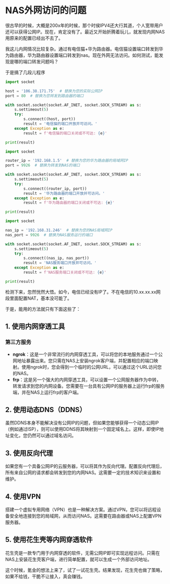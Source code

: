 # NAS外网访问的问题



很古早的时候，大概是200x年的时候，那个时侯IPV4还大行其道，个人宽带用户还可以获得公网IP。现在，肯定没有了。最近又开始折腾着玩儿，就发现内网NAS用原来的配置已经出不去了。



我这儿内网情况比较复杂。通过有电信猫+华为路由器。电信猫设置端口转发到华为路由器，华为路由器设置端口转发到nas。现在外网无法访问。如何测试，能发现是哪的端口转发问题吗？



于是搞了几段儿程序

```python
import socket

host = '106.38.171.75'  # 替换为您的实际公网IP
port = 80  # 替换为您转发到路由器的端口

with socket.socket(socket.AF_INET, socket.SOCK_STREAM) as s:
    s.settimeout(5)
    try:
        s.connect((host, port))
        result = '电信猫的端口开放并可访问。'
    except Exception as e:
        result = f'电信猫的端口关闭或不可达: {e}'

print(result)
```

```python
import socket

router_ip = '192.168.1.5'  # 替换为您的华为路由器的局域网IP
port = 9926  # 替换为转发到NAS的端口

with socket.socket(socket.AF_INET, socket.SOCK_STREAM) as s:
    s.settimeout(5)
    try:
        s.connect((router_ip, port))
        result = '华为路由器的端口开放并可访问。'
    except Exception as e:
        result = f'华为路由器的端口关闭或不可达: {e}'

print(result)
```

```python
import socket

nas_ip = '192.168.31.246'  # 替换为您的NAS局域网IP
nas_port = 9926  # 替换为NAS服务运行的端口

with socket.socket(socket.AF_INET, socket.SOCK_STREAM) as s:
    s.settimeout(5)
    try:
        s.connect((nas_ip, nas_port))
        result = 'NAS服务端口开放并可访问。'
    except Exception as e:
        result = f'NAS服务端口关闭或不可达: {e}'

print(result)
```



检测下来，忽然恍然大悟。如今，电信已经没有IP了。不在电信的10.xx.xx.xx网段里面配置NAT，基本没可能了。



于是，能用的方法就只有下面这些了：



## **1. 使用内网穿透工具**

### **第三方服务**

- **ngrok**：这是一个非常流行的内网穿透工具，可以将您的本地服务通过一个公网地址暴露出来。您只需在NAS上安装ngrok客户端，并配置相应的端口映射。使用ngrok时，您会得到一个临时的公网URL，可以通过这个URL访问您的NAS。
- **frp**：这是另一个强大的内网穿透工具，可以设置一个公网服务器作为中转，转发请求到您的内网设备。您需要在一台具有公网IP的服务器上运行frp的服务端，并在NAS上运行frp的客户端。

## **2. 使用动态DNS（DDNS）**

虽然DDNS本身不能解决没有公网IP的问题，但如果您能够获得一个动态公网IP（例如通过ISP），则可以使用DDNS将其映射到一个固定域名上。这样，即使IP地址变化，您仍然可以通过域名访问。

## **3. 使用反向代理**

如果您有一个具备公网IP的云服务器，可以将其作为反向代理。配置反向代理后，所有来自公网的请求都会转发到您的内网NAS。这需要一定的技术知识来设置和维护。

## **4. 使用VPN**

搭建一个虚拟专用网络（VPN）也是一种解决方案。通过VPN，您可以将远程设备安全地连接到您的局域网，从而访问NAS。这需要在路由器或NAS上配置VPN服务器。

## **5. 使用花生壳等内网穿透软件**

花生壳是一款专门用于内网穿透的软件，无需公网IP即可实现远程访问。只需在NAS上安装花生壳客户端，进行简单配置，就可以生成一个外部访问地址。



这个时候，氪金的想法上来了，试了一试花生壳。结果发现，花生壳也做了策略，如果不给钱，干脆不让接入，真会赚钱。